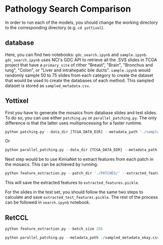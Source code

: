 # Pathology Search Comparison
In order to run each of the models, you should change the working directory to the corresponding directory (e.g. `cd yottixel`).

## database
Here, you can find two notebooks: `gdc_search.ipynb` and `sample.ipynb`. `gdc_search.ipynb` uses NCI's GDC API to retrieve all the .SVS slides in TCGA project that have a `primary_site` of rither "Breast", "Brain", "Bronchus and lung", "Colon", or "Liver and intrahepatic bile ducts". `sample.ipynb` would randomly sample 50 to 75 slides from each category to create the dataset that would be used to create the databases of each method. This sampled dataset is stored as `sampled_metadata.csv`.

## Yottixel
First you have to generate the mosaics from database slides and test slides. To do so, you can use either `patching.py` or `parallel_patching.py`. The only difference is that the latter uses multiprocessing for a faster runtime.

```python
python patching.py --data_dir [TCGA_DATA_DIR] --metadata_path './sampled_metadata.csv' --save_dir './PATCHES'
```
Or
```python
python parallel_patching.py --data_dir [TCGA_DATA_DIR] --metadata_path './sampled_metadata.csv' --save_dir './PATCHES' --num_processes 16
```

Next step would be to use KimiaNet to extract features from each patch in the mosaics. This can be achieved by running: 
```python
python feature_extraction.py --patch_dir './PATCHES/' --extracted_features_save_adr './extracted_features.pickle' --batch_size 256 --use_gpu True
```
This will save the extracted features to `extracted_features.pickle`.

For the slides in the test set, you should follow the same two steps to calculate and save `extracted_test_features.pickle`. The rest of the process can be followed in `search.ipynb` notebook.


## RetCCL

```python
python feature_extraction.py --batch_size 256
```

```python
python parallel_patching.py --metadata_path ./sampled_metadata_okay.csv --num_processes 16
```